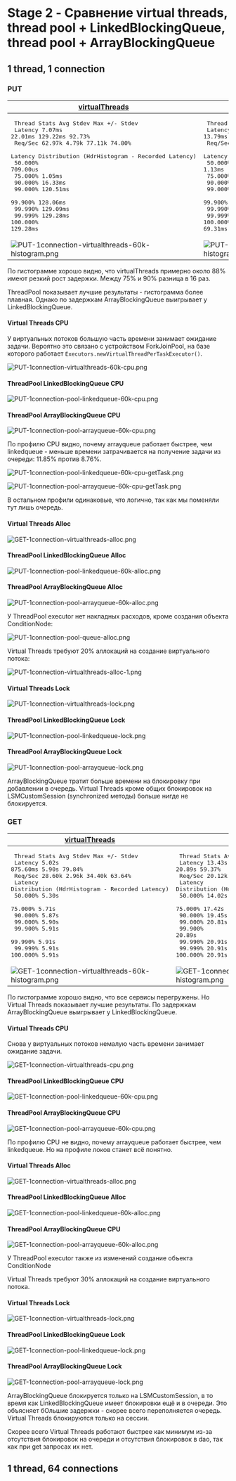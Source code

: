 # Stage 2 - Сравнение virtual threads, thread pool + LinkedBlockingQueue, thread pool + ArrayBlockingQueue

## 1 thread, 1 connection

### PUT

| [virtualThreads](PUT-1connection-virtualthreads-60k.txt)                                                                                                                                                                                                                                                                                                                                                               | [TP + LinkedBQ](PUT-1connection-pool-linkedqueue-60k.txt)                                                                                                                                                                                                                                                                                                                                                              | [TP + ArrayBQ](PUT-1connection-pool-arrayqueue-60k.txt)                                                                                                                                                                                                                                                                                                                                                                |
|------------------------------------------------------------------------------------------------------------------------------------------------------------------------------------------------------------------------------------------------------------------------------------------------------------------------------------------------------------------------------------------------------------------------|------------------------------------------------------------------------------------------------------------------------------------------------------------------------------------------------------------------------------------------------------------------------------------------------------------------------------------------------------------------------------------------------------------------------|------------------------------------------------------------------------------------------------------------------------------------------------------------------------------------------------------------------------------------------------------------------------------------------------------------------------------------------------------------------------------------------------------------------------|
| <pre>  Thread Stats   Avg      Stdev     Max   +/- Stdev<br>    Latency     7.07ms   22.01ms 129.22ms   92.73%<br>    Req/Sec    62.97k     4.79k   77.11k    74.80%<br>  Latency Distribution (HdrHistogram - Recorded Latency)<br> 50.000%  709.00us<br> 75.000%    1.05ms<br> 90.000%   16.33ms<br> 99.000%  120.51ms<br> 99.900%  128.06ms<br> 99.990%  129.09ms<br> 99.999%  129.28ms<br>100.000%  129.28ms</pre> | <pre>  Thread Stats   Avg      Stdev     Max   +/- Stdev<br>    Latency     8.30ms   13.79ms  69.25ms   83.60%<br>    Req/Sec    63.14k     5.03k   75.22k    66.79%<br>  Latency Distribution (HdrHistogram - Recorded Latency)<br> 50.000%    1.13ms<br> 75.000%    9.93ms<br> 90.000%   28.21ms<br> 99.000%   62.91ms<br> 99.900%   68.80ms<br> 99.990%   69.25ms<br> 99.999%   69.25ms<br>100.000%   69.31ms</pre> | <pre>  Thread Stats   Avg      Stdev     Max   +/- Stdev<br>    Latency     2.71ms    6.28ms  44.96ms   92.49%<br>    Req/Sec    63.18k     4.91k   74.78k    64.63%<br>  Latency Distribution (HdrHistogram - Recorded Latency)<br> 50.000%  827.00us<br> 75.000%    1.24ms<br> 90.000%    5.53ms<br> 99.000%   34.43ms<br> 99.900%   44.03ms<br> 99.990%   44.90ms<br> 99.999%   44.96ms<br>100.000%   44.99ms</pre> |
| ![PUT-1connection-virtualthreads-60k-histogram.png](PUT-1connection-virtualthreads-60k-histogram.png)                                                                                                                                                                                                                                                                                                                  | ![PUT-1connection-pool-linkedqueue-60k-histogram.png](PUT-1connection-pool-linkedqueue-60k-histogram.png)                                                                                                                                                                                                                                                                                                              | ![PUT-1connection-pool-arrayqueue-60k-histogram.png](PUT-1connection-pool-arrayqueue-60k-histogram.png)                                                                                                                                                                                                                                                                                                                |

По гистограмме хорошо видно, что virtualThreads примерно около 88% имеют резкий рост задержки.
Между 75% и 90% разница в 16 раз.

ThreadPool показывает лучшие результаты - гистограмма более плавная. Однако по задержкам ArrayBlockingQueue выигрывает у
LinkedBlockingQueue.

#### Virtual Threads CPU

У виртуальных потоков большую часть времени занимает ожидание задачи. Вероятно это связано с устройством ForkJoinPool,
на
базе которого работает `Executors.newVirtualThreadPerTaskExecutor()`.

![PUT-1connection-virtualthreads-60k-cpu.png](PUT-1connection-virtualthreads-60k-cpu.png)

#### ThreadPool LinkedBlockingQueue CPU

![PUT-1connection-pool-linkedqueue-60k-cpu.png](PUT-1connection-pool-linkedqueue-60k-cpu.png)

#### ThreadPool ArrayBlockingQueue CPU

![PUT-1connection-pool-arrayqueue-60k-cpu.png](PUT-1connection-pool-arrayqueue-60k-cpu.png)

По профилю CPU видно, почему arrayqueue работает быстрее, чем linkedqueue - меньше времени затрачивается на получение
задачи из очереди: 11.85% против 8.76%.

![PUT-1connection-pool-linkedqueue-60k-cpu-getTask.png](PUT-1connection-pool-linkedqueue-60k-cpu-getTask.png)

![PUT-1connection-pool-arrayqueue-60k-cpu-getTask.png](PUT-1connection-pool-arrayqueue-60k-cpu-getTask.png)

В остальном профили одинаковые, что логично, так как мы поменяли тут лишь очередь.

#### Virtual Threads Alloc

![GET-1connection-virtualthreads-alloc.png](GET-1connection-virtualthreads-alloc.png)

#### ThreadPool LinkedBlockingQueue Alloc

![PUT-1connection-pool-linkedqueue-60k-alloc.png](PUT-1connection-pool-linkedqueue-60k-alloc.png)

#### ThreadPool ArrayBlockingQueue Alloc

![PUT-1connection-pool-arrayqueue-60k-alloc.png](PUT-1connection-pool-arrayqueue-60k-alloc.png)

У ThreadPool executor нет накладных расходов, кроме создания объекта ConditionNode:

![PUT-1connection-pool-queue-alloc.png](PUT-1connection-pool-queue-alloc.png)

Virtual Threads требуют 20% аллокаций на создание виртуального потока:

![PUT-1connection-virtualthreads-alloc-1.png](PUT-1connection-virtualthreads-alloc-1.png)

#### Virtual Threads Lock

![PUT-1connection-virtualthreads-lock.png](PUT-1connection-virtualthreads-lock.png)

#### ThreadPool LinkedBlockingQueue Lock

![PUT-1connection-pool-linkedqueue-lock.png](PUT-1connection-pool-linkedqueue-lock.png)

#### ThreadPool ArrayBlockingQueue Lock

![PUT-1connection-pool-arrayqueue-lock.png](PUT-1connection-pool-arrayqueue-lock.png)

ArrayBlockingQueue тратит больше времени на блокировку при добавлении в очередь. Virtual Threads кроме общих блокировок
на LSMCustomSession (synchronized методы) больше нигде не блокируется.

### GET

| [virtualThreads](GET-1connection-virtualthreads.txt)                                                                                                                                                                                                                                                                                                                                                            | [TP + LinkedBQ](GET-1connection-pool-linkedqueue-60k.txt)                                                                                                                                                                                                                                                                                                                                                              | [TP + ArrayBQ](GET-1connection-pool-arrayqueue-60k.txt)                                                                                                                                                                                                                                                                                                                                                                |
|-----------------------------------------------------------------------------------------------------------------------------------------------------------------------------------------------------------------------------------------------------------------------------------------------------------------------------------------------------------------------------------------------------------------|------------------------------------------------------------------------------------------------------------------------------------------------------------------------------------------------------------------------------------------------------------------------------------------------------------------------------------------------------------------------------------------------------------------------|------------------------------------------------------------------------------------------------------------------------------------------------------------------------------------------------------------------------------------------------------------------------------------------------------------------------------------------------------------------------------------------------------------------------|
| <pre>   Thread Stats   Avg      Stdev     Max   +/- Stdev<br>    Latency     5.02s   875.60ms   5.90s    79.84%<br>    Req/Sec    28.60k     2.96k   34.40k    63.64%<br>  Latency Distribution (HdrHistogram - Recorded Latency)<br> 50.000%    5.30s<br> 75.000%    5.71s<br> 90.000%    5.87s<br> 99.000%    5.90s<br> 99.900%    5.91s<br> 99.990%    5.91s<br> 99.999%    5.91s<br>100.000%    5.91s</pre> | <pre>  Thread Stats   Avg      Stdev     Max   +/- Stdev<br>    Latency    13.43s     4.62s   20.89s    59.37%<br>    Req/Sec    20.12k     1.07k   21.38k    66.67%<br>  Latency Distribution (HdrHistogram - Recorded Latency)<br> 50.000%   14.02s <br> 75.000%   17.42s <br> 90.000%   19.45s <br> 99.000%   20.81s <br> 99.900%   20.89s <br> 99.990%   20.91s <br> 99.999%   20.91s <br>100.000%   20.91s </pre> | <pre>  Thread Stats   Avg      Stdev     Max   +/- Stdev<br>    Latency    11.22s     3.59s   16.74s    60.13%<br>    Req/Sec    22.24k     1.59k   23.82k    85.71%<br>  Latency Distribution (HdrHistogram - Recorded Latency)<br> 50.000%   11.64s <br> 75.000%   14.36s <br> 90.000%   15.68s <br> 99.000%   16.65s <br> 99.900%   16.74s <br> 99.990%   16.75s <br> 99.999%   16.75s <br>100.000%   16.75s </pre> |
| ![GET-1connection-virtualthreads-60k-histogram.png](GET-1connection-virtualthreads-histogram.png)                                                                                                                                                                                                                                                                                                               | ![GET-1connection-pool-linkedqueue-60k-histogram.png](GET-1connection-pool-linkedqueue-histogram.png)                                                                                                                                                                                                                                                                                                                  | ![GET-1connection-pool-arrayqueue-60k-histogram.png](GET-1connection-pool-arrayqueue-histogram.png)                                                                                                                                                                                                                                                                                                                    |

По гистограмме хорошо видно, что все сервисы перегружены. Но Virtual Threads показывает лучшие результаты.
По задержкам ArrayBlockingQueue выигрывает у LinkedBlockingQueue.

#### Virtual Threads CPU

Снова у виртуальных потоков немалую часть времени занимает ожидание задачи.

![GET-1connection-virtualthreads-cpu.png](GET-1connection-virtualthreads-cpu.png)

#### ThreadPool LinkedBlockingQueue CPU

![GET-1connection-pool-linkedqueue-60k-cpu.png](GET-1connection-pool-linkedqueue-cpu.png)

#### ThreadPool ArrayBlockingQueue CPU

![GET-1connection-pool-arrayqueue-60k-cpu.png](GET-1connection-pool-arrayqueue-cpu.png)

По профилю CPU не видно, почему arrayqueue работает быстрее, чем linkedqueue. Но на профиле локов станет всё понятно.

#### Virtual Threads Alloc

![GET-1connection-virtualthreads-alloc.png](GET-1connection-virtualthreads-alloc.png)

#### ThreadPool LinkedBlockingQueue Alloc

![GET-1connection-pool-linkedqueue-60k-alloc.png](GET-1connection-pool-linkedqueue-alloc.png)

#### ThreadPool ArrayBlockingQueue CPU

![GET-1connection-pool-arrayqueue-60k-alloc.png](GET-1connection-pool-arrayqueue-alloc.png)

У ThreadPool executor также из изменений создание объекта ConditionNode

Virtual Threads требуют 30% аллокаций на создание виртуального потока.

#### Virtual Threads Lock

![GET-1connection-virtualthreads-lock.png](GET-1connection-virtualthreads-lock.png)

#### ThreadPool LinkedBlockingQueue Lock

![GET-1connection-pool-linkedqueue-lock.png](GET-1connection-pool-linkedqueue-lock.png)

#### ThreadPool ArrayBlockingQueue Lock

![GET-1connection-pool-arrayqueue-lock.png](GET-1connection-pool-arrayqueue-lock.png)

ArrayBlockingQueue блокируется только на LSMCustomSession, в то время как LinkedBlockingQueue имеет блокировки ещё и в
очереди. Это объясняет бОльшие задержки - скорее всего переполняется очередь. Virtual Threads блокируются только на
сессии.

Скорее всего Virtual Threads работают быстрее как минимум из-за отсутствия блокировок на очереди и отсутствия блокировок в dao,
так как при get запросах их нет.

## 1 thread, 64 connections

